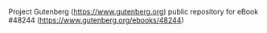 Project Gutenberg (https://www.gutenberg.org) public repository for eBook #48244 (https://www.gutenberg.org/ebooks/48244)
